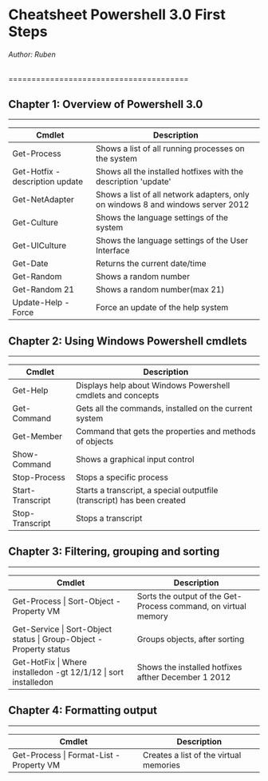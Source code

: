 # Cheatsheet Powershell 3.0 First Steps
###### Author: Ruben
=======================================

## Chapter 1: Overview of Powershell 3.0
----------------------

|Cmdlet|Description|
|------|-----------|
|Get-Process|Shows a list of all running processes on the system|
|Get-Hotfix -description update |Shows all the installed hotfixes with the description 'update'|
|Get-NetAdapter|Shows a list of all network adapters, only on windows 8 and windows server 2012|
|Get-Culture|Shows the language settings of the system|
|Get-UICulture|Shows the language settings of the User Interface|
|Get-Date|Returns the current date/time|
|Get-Random|Shows a random number|
|Get-Random 21|Shows a random number(max 21)|
|Update-Help -Force|Force an update of the help system|

## Chapter 2: Using Windows Powershell cmdlets
----------------------------------------------

|Cmdlet|Description|
|------|-----------|
|Get-Help|Displays help about Windows Powershell cmdlets and concepts|
|Get-Command|Gets all the commands, installed on the current system|
|Get-Member|Command that gets the properties and methods of objects|
|Show-Command|Shows a graphical input control|
|Stop-Process|Stops a specific process|
|Start-Transcript|Starts a transcript, a special outputfile (transcript) has been created|
|Stop-Transcript| Stops a transcript|


## Chapter 3: Filtering, grouping and sorting
----------------------------------------------

|Cmdlet|Description|
|------|-----------|
|Get-Process \| Sort-Object -Property VM | Sorts the output of the Get-Process command, on virtual memory|
|Get-Service \| Sort-Object status \| Group-Object -Property status| Groups objects, after sorting|
|Get-HotFix \| Where installedon -gt 12/1/12 \| sort installedon| Shows the installed hotfixes afther December 1 2012|

## Chapter 4: Formatting output
----------------------------------------------
|Cmdlet|Description|
|------|-----------|
|Get-Process \| Format-List -Property VM| Creates a list of the virtual memories|

